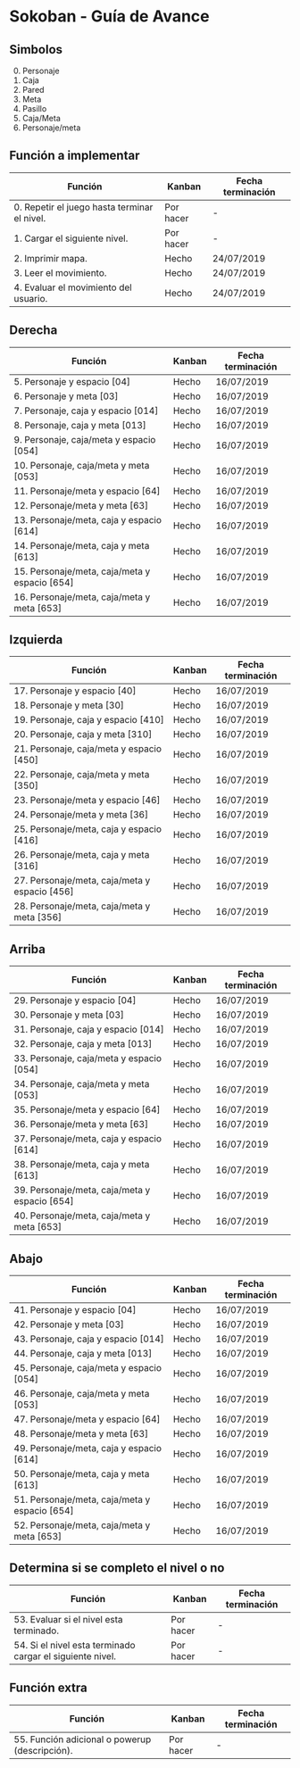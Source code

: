 # Sokoban - Guía de Avance

## Simbolos

0. Personaje
1. Caja
2. Pared
3. Meta
4. Pasillo
5. Caja/Meta
6. Personaje/meta
   
## Función a implementar

| Función | Kanban | Fecha terminación |
| --- | --- | --- |
| 0. Repetir el juego hasta terminar el nivel. | Por hacer | - | | - |
| 1. Cargar el siguiente nivel. | Por hacer | - | | - |
| 2. Imprimir mapa.| Hecho | 24/07/2019 |
| 3. Leer el movimiento. | Hecho | 24/07/2019 |
| 4. Evaluar el movimiento del usuario. | Hecho | 24/07/2019 |

## Derecha

| Función | Kanban | Fecha terminación |
| --- | --- | --- |
| 5. Personaje y espacio [04] | Hecho | 16/07/2019 |
| 6. Personaje y meta [03] | Hecho | 16/07/2019 |
| 7. Personaje, caja y espacio [014] | Hecho | 16/07/2019 |
| 8. Personaje, caja y meta [013] | Hecho | 16/07/2019 |
| 9. Personaje, caja/meta y espacio [054] | Hecho | 16/07/2019 |
| 10. Personaje, caja/meta y meta [053] | Hecho | 16/07/2019 |
| 11. Personaje/meta y espacio [64] | Hecho | 16/07/2019 |
| 12. Personaje/meta y meta [63] | Hecho | 16/07/2019 |
| 13. Personaje/meta, caja y espacio [614] | Hecho | 16/07/2019 |
| 14. Personaje/meta, caja y meta [613] | Hecho | 16/07/2019 |
| 15. Personaje/meta, caja/meta y espacio [654] | Hecho | 16/07/2019 |
| 16. Personaje/meta, caja/meta y meta [653] | Hecho | 16/07/2019 |

## Izquierda

| Función | Kanban | Fecha terminación |
| --- | --- | --- |
| 17. Personaje y espacio [40] | Hecho | 16/07/2019 |
| 18. Personaje y meta [30] | Hecho | 16/07/2019 |
| 19. Personaje, caja y espacio [410] | Hecho | 16/07/2019 |
| 20. Personaje, caja y meta [310] | Hecho | 16/07/2019 |
| 21. Personaje, caja/meta y espacio [450] | Hecho | 16/07/2019 |
| 22. Personaje, caja/meta y meta [350] | Hecho | 16/07/2019 |
| 23. Personaje/meta y espacio [46] | Hecho | 16/07/2019 |
| 24. Personaje/meta y meta [36] | Hecho | 16/07/2019 |
| 25. Personaje/meta, caja y espacio [416] | Hecho | 16/07/2019 |
| 26. Personaje/meta, caja y meta [316] | Hecho | 16/07/2019 |
| 27. Personaje/meta, caja/meta y espacio [456] | Hecho | 16/07/2019 |
| 28. Personaje/meta, caja/meta y meta [356] | Hecho | 16/07/2019 |

## Arriba

| Función | Kanban | Fecha terminación |
| --- | --- | --- |
| 29. Personaje y espacio [04] | Hecho | 16/07/2019 |
| 30. Personaje y meta [03] | Hecho | 16/07/2019 |
| 31. Personaje, caja y espacio [014] | Hecho | 16/07/2019 |
| 32. Personaje, caja y meta [013] | Hecho | 16/07/2019 |
| 33. Personaje, caja/meta y espacio [054] | Hecho | 16/07/2019 |
| 34. Personaje, caja/meta y meta [053] | Hecho | 16/07/2019 |
| 35. Personaje/meta y espacio [64] | Hecho | 16/07/2019 |
| 36. Personaje/meta y meta [63] | Hecho | 16/07/2019 |
| 37. Personaje/meta, caja y espacio [614] | Hecho | 16/07/2019 |
| 38. Personaje/meta, caja y meta [613] | Hecho | 16/07/2019 |
| 39. Personaje/meta, caja/meta y espacio [654] | Hecho | 16/07/2019 |
| 40. Personaje/meta, caja/meta y meta [653] | Hecho | 16/07/2019 |

## Abajo

| Función | Kanban | Fecha terminación |
| --- | --- | --- |
| 41. Personaje y espacio [04] | Hecho | 16/07/2019 |
| 42. Personaje y meta [03] | Hecho | 16/07/2019 |
| 43. Personaje, caja y espacio [014] | Hecho | 16/07/2019 |
| 44. Personaje, caja y meta [013] | Hecho | 16/07/2019 |
| 45. Personaje, caja/meta y espacio [054] | Hecho | 16/07/2019 |
| 46. Personaje, caja/meta y meta [053] | Hecho | 16/07/2019 |
| 47. Personaje/meta y espacio [64] | Hecho | 16/07/2019 |
| 48. Personaje/meta y meta [63] | Hecho | 16/07/2019 |
| 49. Personaje/meta, caja y espacio [614] | Hecho | 16/07/2019 |
| 50. Personaje/meta, caja y meta [613] | Hecho | 16/07/2019 |
| 51. Personaje/meta, caja/meta y espacio [654] | Hecho | 16/07/2019 |
| 52. Personaje/meta, caja/meta y meta [653] | Hecho | 16/07/2019 |

## Determina si se completo el nivel o no

| Función | Kanban | Fecha terminación |
| --- | --- | --- |
| 53. Evaluar si el nivel esta terminado.  | Por hacer | - |
| 54. Si el nivel esta terminado cargar el siguiente nivel.  | Por hacer | - |
    
## Función extra

| Función | Kanban | Fecha terminación |
| --- | --- | --- |
| 55. Función adicional o powerup (descripción). | Por hacer | - |
